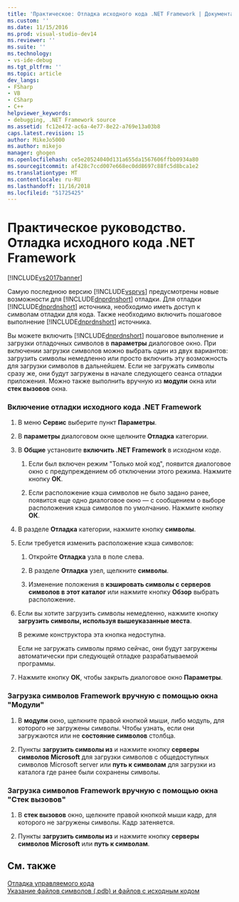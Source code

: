 ```yaml
---
title: 'Практическое: Отладка исходного кода .NET Framework | Документация Майкрософт'
ms.custom: ''
ms.date: 11/15/2016
ms.prod: visual-studio-dev14
ms.reviewer: ''
ms.suite: ''
ms.technology:
- vs-ide-debug
ms.tgt_pltfrm: ''
ms.topic: article
dev_langs:
- FSharp
- VB
- CSharp
- C++
helpviewer_keywords:
- debugging, .NET Framework source
ms.assetid: fc12e472-ac6a-4e77-8e22-a769e13a03b8
caps.latest.revision: 15
author: MikeJo5000
ms.author: mikejo
manager: ghogen
ms.openlocfilehash: ce5e20524040d131a655da1567606ffbb0934a80
ms.sourcegitcommit: af428c7ccd007e668ec0dd8697c88fc5d8bca1e2
ms.translationtype: MT
ms.contentlocale: ru-RU
ms.lasthandoff: 11/16/2018
ms.locfileid: "51725425"
---
```

# <a name="how-to-debug-net-framework-source"></a>Практическое руководство. Отладка исходного кода .NET Framework
[!INCLUDE[vs2017banner](../includes/vs2017banner.md)]

Самую последнюю версию [!INCLUDE[vsprvs](../includes/vsprvs-md.md)] предусмотрены новые возможности для [!INCLUDE[dnprdnshort](../includes/dnprdnshort-md.md)] отладки. Для отладки [!INCLUDE[dnprdnshort](../includes/dnprdnshort-md.md)] источника, необходимо иметь доступ к символам отладки для кода. Также необходимо включить пошаговое выполнение [!INCLUDE[dnprdnshort](../includes/dnprdnshort-md.md)] источника.  
  
 Вы можете включить [!INCLUDE[dnprdnshort](../includes/dnprdnshort-md.md)] пошаговое выполнение и загрузки отладочных символов в **параметры** диалоговое окно. При включении загрузки символов можно выбрать один из двух вариантов: загрузить символы немедленно или просто включить эту возможность для загрузки символов в дальнейшем. Если не загружать символы сразу же, они будут загружены в начале следующего сеанса отладки приложения. Можно также выполнить вручную из **модули** окна или **стек вызовов** окна.  
  
### <a name="to-enable-net-framework-source-debugging"></a>Включение отладки исходного кода .NET Framework  
  
1.  В меню **Сервис** выберите пункт **Параметры**.  
  
2.  В **параметры** диалоговом окне щелкните **Отладка** категории.  
  
3.  В **Общие** установите **включить .NET Framework** в исходном коде.  
  
    1.  Если был включен режим "Только мой код", появится диалоговое окно с предупреждением об отключении этого режима. Нажмите кнопку **ОК**.  
  
    2.  Если расположение кэша символов не было задано ранее, появится еще одно диалоговое окно — с сообщением о выборе расположения кэша символов по умолчанию. Нажмите кнопку **ОК**.  
  
4.  В разделе **Отладка** категории, нажмите кнопку **символы**.  
  
5.  Если требуется изменить расположение кэша символов:  
  
    1.  Откройте **Отладка** узла в поле слева.  
  
    2.  В разделе **Отладка** узел, щелкните **символы**.  
  
    3.  Изменение положения в **кэшировать символы с серверов символов в этот каталог** или нажмите кнопку **Обзор** выбрать расположение.  
  
6.  Если вы хотите загрузить символы немедленно, нажмите кнопку **загрузить символы, используя вышеуказанные места**.  
  
     В режиме конструктора эта кнопка недоступна.  
  
     Если не загружать символы прямо сейчас, они будут загружены автоматически при следующей отладке разрабатываемой программы.  
  
7.  Нажмите кнопку **ОК**, чтобы закрыть диалоговое окно **Параметры**.  
  
### <a name="to-load-framework-symbols-using-the-modules-window"></a>Загрузка символов Framework вручную с помощью окна "Модули"  
  
1.  В **модули** окно, щелкните правой кнопкой мыши, либо модуль, для которого не загружены символы. Чтобы узнать, если они загружаются или не **состояние символов** столбца.  
  
2.  Пункты **загрузить символы из** и нажмите кнопку **серверы символов Microsoft** для загрузки символов с общедоступных символов Microsoft server или **путь к символам** для загрузки из каталога где ранее были сохранены символы.  
  
### <a name="to-load-framework-symbols-using-the-call-stack-window"></a>Загрузка символов Framework вручную с помощью окна "Стек вызовов"  
  
1.  В **стек вызовов** окно, щелкните правой кнопкой мыши кадр, для которого не загружены символы. Кадр затеняется.  
  
2.  Пункты **загрузить символы из** и нажмите кнопку **серверы символов Microsoft** или **путь к символам**.  
  
## <a name="see-also"></a>См. также  
 [Отладка управляемого кода](../debugger/debugging-managed-code.md)   
 [Указание файлов символов (.pdb) и файлов с исходным кодом](../debugger/specify-symbol-dot-pdb-and-source-files-in-the-visual-studio-debugger.md)



